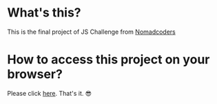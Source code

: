 # What's this?

This is the final project of JS Challenge from [Nomadcoders](https://challenges.nomadcoders.co/challenges)

# How to access this project on your browser?

Please click [here](https://hun-a.github.io/clone-momentum/). That's it. 😎


